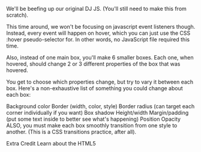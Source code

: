 We'll be beefing up our original DJ JS. (You'll still need to make this from scratch).

This time around, we won't be focusing on javascript event listeners though. Instead, every event will happen on hover, which you can just use the CSS :hover pseudo-selector for. In other words, no JavaScript file required this time.

Also, instead of one main box, you'll make 6 smaller boxes. Each one, when hovered, should change 2 or 3 different properties of the box that was hovered.

You get to choose which properties change, but try to vary it between each box. Here's a non-exhaustive list of something you could change about each box:

Background color
Border (width, color, style)
Border radius (can target each corner individually if you want)
Box shadow
Height/width
Margin/padding (put some text inside to better see what's happening)
Position
Opacity
ALSO, you must make each box smoothly transition from one style to another. (This is a CSS transitions practice, after all).

Extra Credit
Learn about the HTML5 <audio> tag and insert some music to play in the background. It's just like you're in the club!
